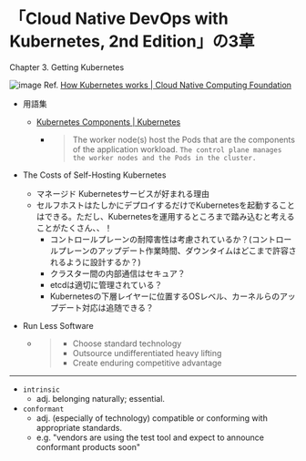 # 「Cloud Native DevOps with Kubernetes, 2nd Edition」の3章

Chapter 3. Getting Kubernetes

![image](https://user-images.githubusercontent.com/38461277/155911031-c223b007-e67d-4a6e-a95e-6842c8f4b03e.png)
Ref. [How Kubernetes works | Cloud Native Computing Foundation](https://www.cncf.io/blog/2019/08/19/how-kubernetes-works/)
- 用語集
  - [Kubernetes Components | Kubernetes](https://kubernetes.io/docs/concepts/overview/components/)
    - > The worker node(s) host the Pods that are the components of the application workload. `The control plane manages the worker nodes and the Pods in the cluster.`  

- The Costs of Self-Hosting Kubernetes
  - マネージド Kubernetesサービスが好まれる理由
  - セルフホストはたしかにデプロイするだけでKubernetesを起動することはできる。ただし、Kubernetesを運用するところまで踏み込むと考えることがたくさん、、！
    - コントロールプレーンの耐障害性は考慮されているか？(コントロールプレーンのアップデート作業時間、ダウンタイムはどこまで許容されるように設計するか？)
    - クラスター間の内部通信はセキュア？
    - etcdは適切に管理されている？
    - Kubernetesの下層レイヤーに位置するOSレベル、カーネルらのアップデート対応は追随できる？


- Run Less Software
  - > - Choose standard technology
    > - Outsource undifferentiated heavy lifting
    > - Create enduring competitive advantage 
---
- `intrinsic`
  - adj. belonging naturally; essential.
- `conformant`  
  - adj. (especially of technology) compatible or conforming with appropriate standards.
  - e.g. "vendors are using the test tool and expect to announce conformant products soon"